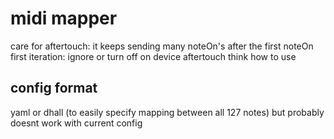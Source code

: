 
# midi mapper

care for aftertouch: it keeps sending many noteOn's after the first noteOn 
first iteration: ignore or turn off on device aftertouch
think how to use

## config format

yaml or dhall (to easily specify mapping between all 127 notes)
but probably doesnt work with current config